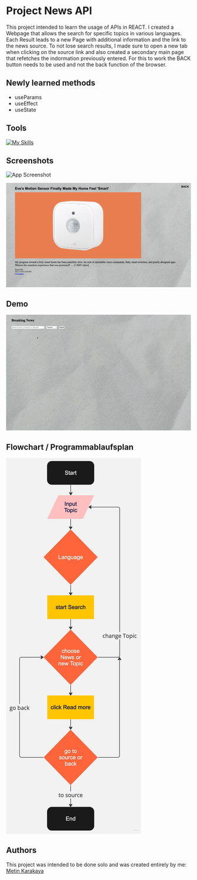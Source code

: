 # Project News API

This project intended to learn the usage of APIs in REACT. I created a Webpage that allows the search for specific topics in various languages.
Each Result leads to a new Page with additional information and the link to the news source. To not lose search results, I made sure to open a new tab when
clicking on the source link and also created a secondary main page that refetches the indormation previously entered. For this to work the BACK button needs to be used and not the back function of the browser.

## Newly learned methods

- useParams
- useEffect
- useState

## Tools

[![My Skills](https://skillicons.dev/icons?i=react,vite,js,html,css,sass,firebase,git,github,vscode)](https://skillicons.dev)

## Screenshots

![App Screenshot](./src/assets/screenshot1.png)

![App Screenshot](./src/assets/screenshot2.png)

## Demo

![App Screenshot](./src/assets/demo.gif)

## Flowchart / Programmablaufsplan

![App Screenshot](./src/assets/flowchart.jpeg)

## Authors

This project was intended to be done solo and was created entirely by me:
[Metin Karakaya](https://github.com/KarakayaMetin8787)

